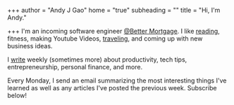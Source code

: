+++
author = "Andy J Gao"
home = "true"
subheading = ""
title = "Hi, I'm Andy."

+++
I'm an incoming software engineer [@Better Mortgage](https://better.com). I like [reading](https://andyjgao.com/notes), fitness, making Youtube Videos, [traveling](https://itsamyandandy.xyz/), and coming up with new business ideas.

I [write](https://www.andyjgao.com/blog/) weekly (sometimes more) about productivity, tech tips, entrepreneurship, personal finance, and more.

Every Monday, I send an email summarizing the most interesting things I've learned as well as any articles I've posted the previous week. Subscribe below!